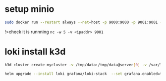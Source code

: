# setup minio
``` bash
sudo docker run --restart always --net=host -p 9000:9000 -p 9001:9001 -v /disks/1:/data --name minio -d quay.io/minio/minio server /data --console-address ":9001"
```

!>check it is runnning ```nc -w 5 -v <ipaddr> 9001```

# loki install k3d
``` bash
k3d cluster create mycluster -v /tmp/data:/tmp/data@server[0] -v /var/log/journal:/tmp/journal@server[0]
```

``` bash
helm upgrade --install loki grafana/loki-stack  --set grafana.enabled=true,prometheus.enabled=true,prometheus.alertmanager.persistentVolume.enabled=false,prometheus.server.persistentVolume.enabled=false,loki.persistence.enabled=true,loki.persistence.storageClassName=local-path,loki.persistence.size=10Gi
```